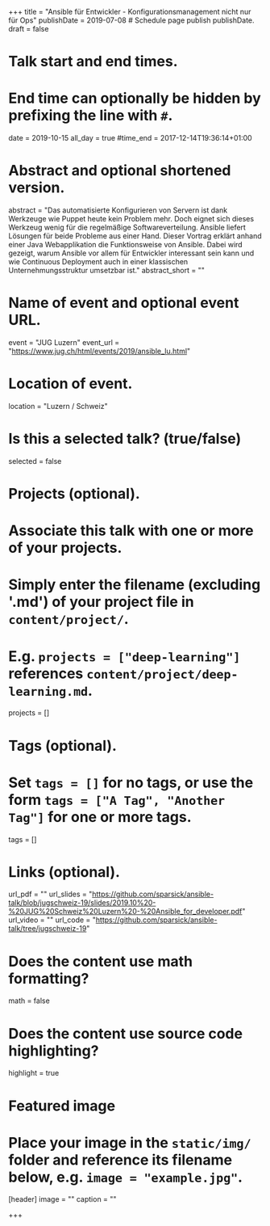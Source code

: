 +++
title = "Ansible für Entwickler - Konfigurationsmanagement nicht nur für Ops"
publishDate = 2019-07-08  # Schedule page publish publishDate.
draft = false

# Talk start and end times.
# End time can optionally be hidden by prefixing the line with `#`.
date = 2019-10-15
all_day = true
#time_end = 2017-12-14T19:36:14+01:00

# Abstract and optional shortened version.
abstract = "Das automatisierte Konfigurieren von Servern ist dank Werkzeuge wie Puppet heute kein Problem mehr. Doch eignet sich dieses Werkzeug wenig für die regelmäßige Softwareverteilung. Ansible liefert Lösungen für beide Probleme aus einer Hand. Dieser Vortrag erklärt anhand einer Java Webapplikation die Funktionsweise von Ansible. Dabei wird gezeigt, warum Ansible vor allem für Entwickler interessant sein kann und wie Continuous Deployment auch in einer klassischen Unternehmungsstruktur umsetzbar ist."
abstract_short = ""

# Name of event and optional event URL.
event = "JUG Luzern"
event_url = "https://www.jug.ch/html/events/2019/ansible_lu.html"

# Location of event.
location = "Luzern / Schweiz"

# Is this a selected talk? (true/false)
selected = false

# Projects (optional).
#   Associate this talk with one or more of your projects.
#   Simply enter the filename (excluding '.md') of your project file in `content/project/`.
#   E.g. `projects = ["deep-learning"]` references `content/project/deep-learning.md`.
projects = []

# Tags (optional).
#   Set `tags = []` for no tags, or use the form `tags = ["A Tag", "Another Tag"]` for one or more tags.
tags = []

# Links (optional).
url_pdf = ""
url_slides = "https://github.com/sparsick/ansible-talk/blob/jugschweiz-19/slides/2019.10%20-%20JUG%20Schweiz%20Luzern%20-%20Ansible_for_developer.pdf"
url_video = ""
url_code = "https://github.com/sparsick/ansible-talk/tree/jugschweiz-19"

# Does the content use math formatting?
math = false

# Does the content use source code highlighting?
highlight = true

# Featured image
# Place your image in the `static/img/` folder and reference its filename below, e.g. `image = "example.jpg"`.
[header]
image = ""
caption = ""

+++

